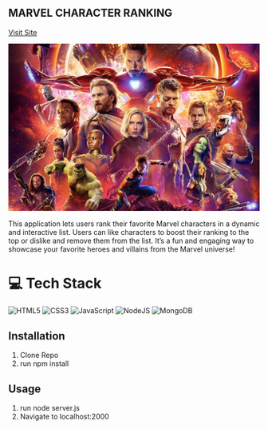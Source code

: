 ## MARVEL CHARACTER RANKING

<a href="https://bobs-burger-site.onrender.com/](https://marvel-character-ranking.onrender.com/" rel="bobs burgers site">Visit Site</a>


![MARVEL](public/marvel-characters-infinity-war.webp)

<p>This application lets users rank their favorite Marvel characters in a dynamic and interactive list. Users can like characters to boost their ranking to the top or dislike and remove them from the list. It’s a fun and engaging way to showcase your favorite heroes and villains from the Marvel universe!
</p>

# 💻 Tech Stack
<!-- Badges from https://github.com/Ileriayo/markdown-badges -->
![HTML5](https://img.shields.io/badge/html5-%23E34F26.svg?style=for-the-badge&logo=html5&logoColor=white)
![CSS3](https://img.shields.io/badge/css3-%231572B6.svg?style=for-the-badge&logo=css3&logoColor=white)
![JavaScript](https://img.shields.io/badge/javascript-%23323330.svg?style=for-the-badge&logo=javascript&logoColor=%23F7DF1E)
![NodeJS](https://img.shields.io/badge/node.js-6DA55F?style=for-the-badge&logo=node.js&logoColor=white)
![MongoDB](https://img.shields.io/badge/MongoDB-%234ea94b.svg?style=for-the-badge&logo=mongodb&logoColor=white)

## Installation
<ol>
  <li>Clone Repo</li>
  <li> run npm install</li>
</ol>

## Usage
<ol>
  <li>run node server.js</li>
  <li>Navigate to localhost:2000</li>
</ol>

